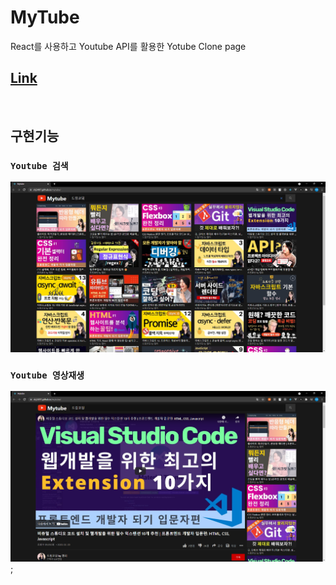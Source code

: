 # MyTube

React를 사용하고 Youtube API를 활용한 Yotube Clone page

## [Link](https://shj3497.github.io/mytube/)

<br/>

## 구현기능

### `Youtube 검색`

![검색](./imgs/img1.png)

### `Youtube 영상재생`

![영상재생](./imgs/img2.png);
